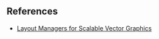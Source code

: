 ## References

* [Layout Managers for Scalable Vector Graphics](http://www.svgopen.org/2005/papers/LayoutManagersForSVG/)

